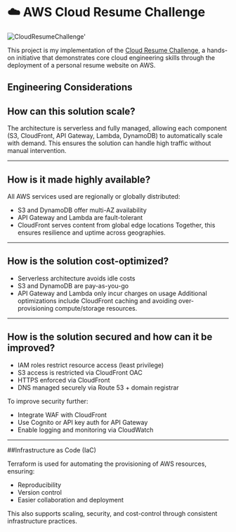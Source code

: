 # ☁️ AWS Cloud Resume Challenge

![CloudResumeChallenge'](https://github.com/user-attachments/assets/b5e10363-6976-42ad-b856-ab4e19d93a85)

This project is my implementation of the [Cloud Resume Challenge](https://cloudresumechallenge.dev/), a hands-on initiative that demonstrates core cloud engineering skills through the deployment of a personal resume website on AWS.

## Engineering Considerations

## How can this solution scale?

The architecture is serverless and fully managed, allowing each component (S3, CloudFront, API Gateway, Lambda, DynamoDB) to automatically scale with demand. This ensures the solution can handle high traffic without manual intervention.

---

## How is it made highly available?

All AWS services used are regionally or globally distributed:
- S3 and DynamoDB offer multi-AZ availability
- API Gateway and Lambda are fault-tolerant
- CloudFront serves content from global edge locations
Together, this ensures resilience and uptime across geographies.

---

## How is the solution cost-optimized?

- Serverless architecture avoids idle costs
- S3 and DynamoDB are pay-as-you-go
- API Gateway and Lambda only incur charges on usage
Additional optimizations include CloudFront caching and avoiding over-provisioning compute/storage resources.

---

## How is the solution secured and how can it be improved?

- IAM roles restrict resource access (least privilege)
- S3 access is restricted via CloudFront OAC
- HTTPS enforced via CloudFront
- DNS managed securely via Route 53 + domain registrar

To improve security further:
- Integrate WAF with CloudFront
- Use Cognito or API key auth for API Gateway
- Enable logging and monitoring via CloudWatch

---

##Infrastructure as Code (IaC)

Terraform is used for automating the provisioning of AWS resources, ensuring:
- Reproducibility
- Version control
- Easier collaboration and deployment

This also supports scaling, security, and cost-control through consistent infrastructure practices.




